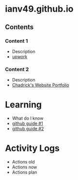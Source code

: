 # ianv49.github.io

## Contents
### Content 1
- Description
- [upwork](https://www.upwork.com)

### Content 2
- Description
- [Chadrick's Website Portfolio](https://chadrickson26.github.io/MyWebsitePortfolio/)

# Learning
- What do I know
- [github guide #1](https://www.youtube.com/watch?v=o5g-lUuFgpg)
- [github guide #2](https://www.youtube.com/watch?v=RdZqWiYCQsg)

# Activity Logs
- Actions old
- Actions now
- Actions plan
